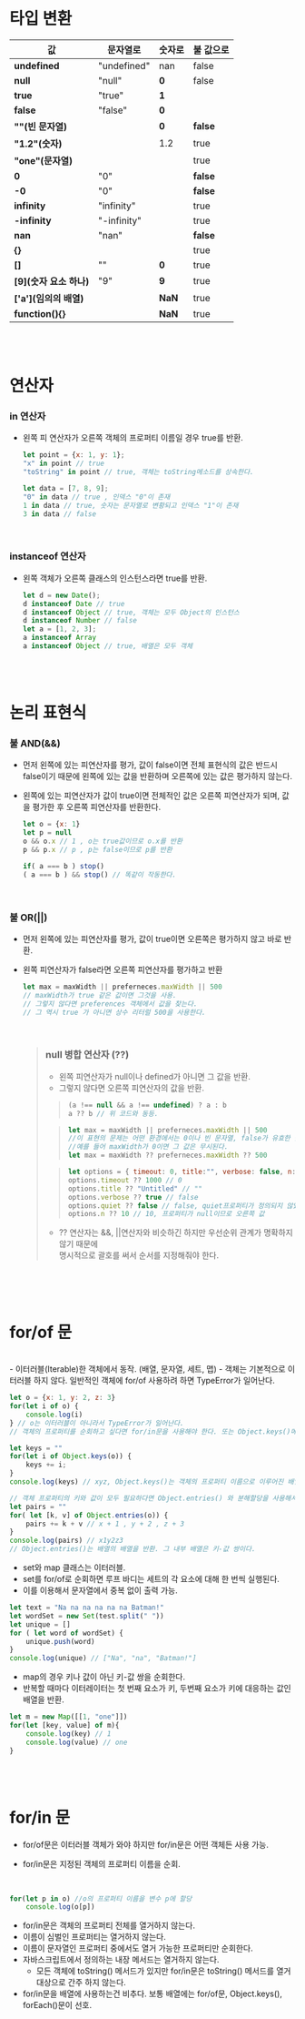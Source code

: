 # 타입 변환

| **값**                  | 문자열로    | 숫자로  | 불 값으로 |
| ----------------------- | ----------- | ------- | --------- |
| **undefined**           | "undefined" | nan     | false     |
| **null**                | "null"      | **0**   | false     |
| **true**                | "true"      | **1**   |           |
| **false**               | "false"     | **0**   |           |
| **""(빈 문자열)**       |             | **0**   | **false** |
| **"1.2"(숫자)**         |             | 1.2     | true      |
| **"one"(문자열)**       |             |         | true      |
| **0**                   | "0"         |         | **false** |
| **-0**                  | "0"         |         | **false** |
| **infinity**            | "infinity"  |         | true      |
| **-infinity**           | "-infinity" |         | true      |
| **nan**                 | "nan"       |         | **false** |
| **{}**                  |             |         | true      |
| **[]**                  | ""          | **0**   | true      |
| **[9](숫자 요소 하나)** | "9"         | **9**   | true      |
| **['a'](임의의 배열)**  |             | **NaN** | true      |
| **function(){}**        |             | **NaN** | true      |

</br>
</br>

# 연산자

### in 연산자

- 왼쪽 피 연산자가 오른쪽 객체의 프로퍼티 이름일 경우 true를 반환.

    >
    ```javascript
    let point = {x: 1, y: 1};
    "x" in point // true
    "toString" in point // true, 객체는 toString메소드를 상속한다.

    let data = [7, 8, 9];
    "0" in data // true , 인덱스 "0"이 존재
    1 in data // true, 숫자는 문자열로 변황되고 인덱스 "1"이 존재
    3 in data // false
    ```

</br>

### instanceof 연산자

- 왼쪽 객체가 오른쪽 클래스의 인스턴스라면 true를 반환.

    >
    ```javascript
    let d = new Date();
    d instanceof Date // true
    d instanceof Object // true, 객체는 모두 Object의 인스턴스
    d instanceof Number // false
    let a = [1, 2, 3];
    a instanceof Array 
    a instanceof Object // true, 배열은 모두 객체
    ```

</br>
</br>

# 논리 표현식

### 불 AND(&&)

- 먼저 왼쪽에 있는 피연산자를 평가, 값이 false이면 전체 표현식의 값은 반드시 false이기 때문에 왼쪽에 있는 값을 반환하며 오른쪽에 있는 값은 평가하지 않는다.
- 왼쪽에 있는 피연산자가 값이 true이면 전체적인 값은 오른쪽 피연산자가 되며, 값을 평가한 후 오른쪽 피연산자를 반환한다.

    >
    ```javascript
    let o = {x: 1}
    let p = null
    o && o.x // 1 , o는 true값이므로 o.x를 반환
    p && p.x // p , p는 false이므로 p를 반환
    ```

    ```javascript
    if( a === b ) stop()
    ( a === b ) && stop() // 똑같이 작동한다.
    ```
</br>

### 불 OR(||)

- 먼저 왼쪽에 있는 피연산자를 평가, 값이 true이면 오른쪽은 평가하지 않고 바로 반환.
- 왼쪽 피연산자가 false라면 오른쪽 피연산자를 평가하고 반환

    >
    ```javascript
    let max = maxWidth || preferneces.maxWidth || 500
    // maxWidth가 true 같은 값이면 그것을 사용.
    // 그렇지 않다면 preferences 객체에서 값을 찾는다.
    // 그 역시 true 가 아니면 상수 리터럴 500을 사용한다.
    ```
    </br>


    >  ### **null 병합 연산자 (??)**
    >   * 왼쪽 피연산자가 null이나 defined가 아니면 그 값을 반환.
    >   * 그렇지 않다면 오른쪽 피연산자의 값을 반환.
    >   >```javascript
    >   >(a !== null && a !== undefined) ? a : b
    >   >a ?? b // 위 코드와 동등.
    >   >```
    >
    >   >```javascript
    >   >let max = maxWidth || preferneces.maxWidth || 500
    >   >//이 표현의 문제는 어떤 환경에서는 0이나 빈 문자열, false가 유효한 값임에도 불구한고 모두 false 같은 값으로 취급된다는 것이다.
    >   >//예를 들어 maxWidth가 0이면 그 값은 무시된다.
    >   >let max = maxWidth ?? preferneces.maxWidth ?? 500
    >   >```
    >
    >   >```javascript
    >   >let options = { timeout: 0, title:"", verbose: false, n: null}
    >   >options.timeout ?? 1000 // 0
    >   >options.title ?? "Untitled" // ""
    >   >options.verbose ?? true // false
    >   >options.quiet ?? false // false, quiet프로퍼티가 정의되지 않았기 때문에 오른쪽값이 반환.
    >   >options.n ?? 10 // 10, 프로퍼티가 null이므로 오른쪽 값
    >
    >   * ?? 연산자는 &&, ||연산자와 비슷하긴 하지만 우선순위 관계가 명확하지 않기 때문에</br> 명시적으로 괄호를 써서 순서를 지정해줘야 한다.


</br>
</br>
</br>

# for/of 문

</br>
- 이터러블(Iterable)한 객체에서 동작. (배열, 문자열, 세트, 맵)
- 객체는 기본적으로 이터러블 하지 않다. 일반적인 객체에 for/of 사용하려 하면 TypeError가 일어난다.

```javascript
let o = {x: 1, y: 2, z: 3}
for(let i of o) {
    console.log(i)
} // o는 이터러블이 아니라서 TypeError가 일어난다.
// 객체의 프로퍼티를 순회하고 싶다면 for/in문을 사용해야 한다. 또는 Object.keys()메소드를 사용한다.

let keys = ""
for(let i of Object.keys(o)) {
    keys += i;
}
console.log(keys) // xyz, Object.keys()는 객체의 프로퍼티 이름으로 이루어진 배열을 반환. 그 배열은 이터러블.

// 객체 프로퍼티의 키와 값이 모두 필요하다면 Object.entries() 와 분해할당을 사용해서 for/of문을 사용할 수 있다.
let pairs = ""
for( let [k, v] of Object.entries(o)) {
    pairs += k + v // x + 1 , y + 2 , z + 3
}
console.log(pairs) // x1y2z3
// Object.entries()는 배열의 배열을 반환. 그 내부 배열은 키-값 쌍이다. 
```

- set와 map 클래스는 이터러블.
- set를 for/of로 순회하면 루프 바디는 세트의 각 요소에 대해 한 번씩 실행된다.
- 이를 이용해서 문자열에서 중복 없이 출력 가능.

```javascript
let text = "Na na na na na na Batman!"
let wordSet = new Set(test.split(" "))
let unique = []
for ( let word of wordSet) {
    unique.push(word)
}
console.log(unique) // ["Na", "na", "Batman!"]
```

- map의 경우 키나 값이 아닌 키-값 쌍을 순회한다.
- 반복할 때마다 이터레이터는 첫 번째 요소가 키, 두번째 요소가 키에 대응하는 값인 배열을 반환.

```javascript
let m = new Map([[1, "one"]])
for(let [key, value] of m){
    console.log(key) // 1
    console.log(value) // one
}
```

</br>
</br>

# for/in 문

* for/of문은 이터러블 객체가 와야 하지만 for/in문은 어떤 객체든 사용 가능.

* for/in문은 지정된 객체의 프로퍼티 이름을 순회.</br>
</br>


```javascript
for(let p in o) //o의 프로퍼티 이름을 변수 p에 할당
    console.log(o[p])
```

- for/in문은 객체의 프로퍼티 전체를 열거하지 않는다.
- 이름이 심벌인 프로퍼티는 열거하지 않는다.
- 이름이 문자열인 프로퍼티 중에서도 열거 가능한 프로퍼티만 순회한다.
- 자바스크립트에서 정의하는 내장 메서드는 열거하지 않는다.
  - 모든 객체에 toString() 메서드가 있지만 for/in문은 toString() 메서드를 열거 대상으로 간주 하지 않는다.
- for/in문을 배열에 사용하는건 비추다. 보통 배열에는 for/of문, Object.keys(), forEach()문이 선호.